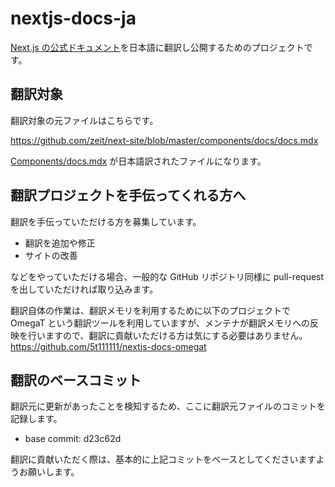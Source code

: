 # nextjs-docs-ja

[Next.js の公式ドキュメント](https://nextjs.org/docs/)を日本語に翻訳し公開するためのプロジェクトです。

## 翻訳対象

翻訳対象の元ファイルはこちらです。

https://github.com/zeit/next-site/blob/master/components/docs/docs.mdx

[Components/docs.mdx](https://github.com/5t111111/nextjs-docs-ja/blob/master/components/docs/docs.mdx) が日本語訳されたファイルになります。

## 翻訳プロジェクトを手伝ってくれる方へ

翻訳を手伝っていただける方を募集しています。

- 翻訳を追加や修正
- サイトの改善

などをやっていただける場合、一般的な GitHub リポジトリ同様に pull-request を出していただければ取り込みます。

翻訳自体の作業は、翻訳メモリを利用するために以下のプロジェクトで OmegaT という翻訳ツールを利用していますが、メンテナが翻訳メモリへの反映を行いますので、翻訳に貢献いただける方は気にする必要はありません。
https://github.com/5t111111/nextjs-docs-omegat

## 翻訳のベースコミット

翻訳元に更新があったことを検知するため、ここに翻訳元ファイルのコミットを記録します。

- base commit: d23c62d

翻訳に貢献いただく際は、基本的に上記コミットをベースとしてくださいますようお願いします。
